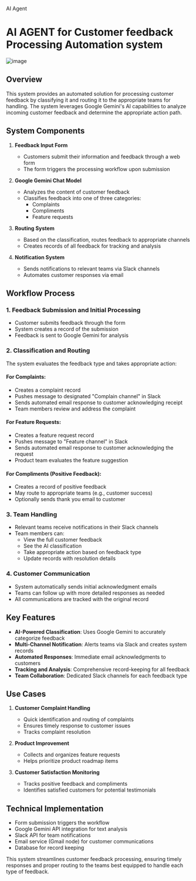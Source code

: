AI Agent
#  AI AGENT for Customer feedback Processing Automation system
![image](https://github.com/user-attachments/assets/8f90f38e-5c0b-4f96-80ee-c100cccde43d)


## Overview
This system provides an automated solution for processing customer feedback by classifying it and routing it to the appropriate teams for handling. The system leverages Google Gemini's AI capabilities to analyze incoming customer feedback and determine the appropriate action path.

## System Components

1. **Feedback Input Form**
   - Customers submit their information and feedback through a web form
   - The form triggers the processing workflow upon submission

2. **Google Gemini Chat Model**
   - Analyzes the content of customer feedback
   - Classifies feedback into one of three categories:
     - Complaints
     - Compliments
     - Feature requests

3. **Routing System**
   - Based on the classification, routes feedback to appropriate channels
   - Creates records of all feedback for tracking and analysis

4. **Notification System**
   - Sends notifications to relevant teams via Slack channels
   - Automates customer responses via email

## Workflow Process

### 1. Feedback Submission and Initial Processing
- Customer submits feedback through the form
- System creates a record of the submission
- Feedback is sent to Google Gemini for analysis

### 2. Classification and Routing
The system evaluates the feedback type and takes appropriate action:

#### For Complaints:
- Creates a complaint record
- Pushes message to designated "Complain channel" in Slack
- Sends automated email response to customer acknowledging receipt
- Team members review and address the complaint

#### For Feature Requests:
- Creates a feature request record
- Pushes message to "Feature channel" in Slack
- Sends automated email response to customer acknowledging the request
- Product team evaluates the feature suggestion

#### For Compliments (Positive Feedback):
- Creates a record of positive feedback
- May route to appropriate teams (e.g., customer success)
- Optionally sends thank you email to customer

### 3. Team Handling
- Relevant teams receive notifications in their Slack channels
- Team members can:
  - View the full customer feedback
  - See the AI classification
  - Take appropriate action based on feedback type
  - Update records with resolution details

### 4. Customer Communication
- System automatically sends initial acknowledgment emails
- Teams can follow up with more detailed responses as needed
- All communications are tracked with the original record

## Key Features

- **AI-Powered Classification**: Uses Google Gemini to accurately categorize feedback
- **Multi-Channel Notification**: Alerts teams via Slack and creates system records
- **Automated Responses**: Immediate email acknowledgments to customers
- **Tracking and Analysis**: Comprehensive record-keeping for all feedback
- **Team Collaboration**: Dedicated Slack channels for each feedback type

## Use Cases

1. **Customer Complaint Handling**
   - Quick identification and routing of complaints
   - Ensures timely response to customer issues
   - Tracks complaint resolution

2. **Product Improvement**
   - Collects and organizes feature requests
   - Helps prioritize product roadmap items

3. **Customer Satisfaction Monitoring**
   - Tracks positive feedback and compliments
   - Identifies satisfied customers for potential testimonials

## Technical Implementation

- Form submission triggers the workflow
- Google Gemini API integration for text analysis
- Slack API for team notifications
- Email service (Gmail node) for customer communications
- Database for record keeping

This system streamlines customer feedback processing, ensuring timely responses and proper routing to the teams best equipped to handle each type of feedback.
